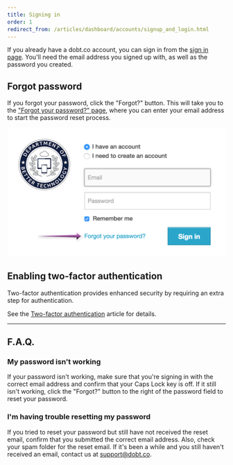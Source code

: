 ```yaml
---
title: Signing in
order: 1
redirect_from: /articles/dashboard/accounts/signup_and_login.html
---
```


If you already have a dobt.co account, you can sign in from the [sign in page](https://dashboard.dobt.co/sign_in). You'll need the email address you signed up with, as well as the password you created.

## Forgot password

If you forgot your password, click the "Forgot?" button. This will take you to the ["Forgot your password?" page](https://dashboard.dobt.co/users/password/new), where you can enter your email address to start the password reset process.

![screenshot](../images/forgot_password.png)

## Enabling two-factor authentication

Two-factor authentication provides enhanced security by requiring an extra step for authentication.

See the [Two-factor authentication](two_factor_auth.html) article for details.

---

## F.A.Q.

### My password isn't working

If your password isn't working, make sure that you're signing in with the correct email address and confirm that your Caps Lock key is off. If it still isn't working, click the "Forgot?" button to the right of the password field to reset your password.

### I'm having trouble resetting my password

If you tried to reset your password but still have not received the reset email, confirm that you submitted the correct email address. Also, check your spam folder for the reset email. If it's been a while and you still haven't received an email, contact us at [support@dobt.co](mailto:support@dobt.co).
